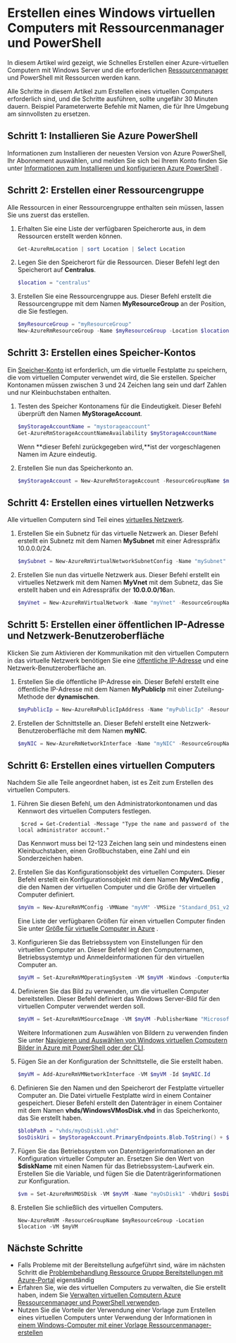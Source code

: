 <properties
    pageTitle="Erstellen einer Azure virtueller Computer mithilfe der PowerShell | Microsoft Azure"
    description="Verwenden von Azure PowerShell und Azure Ressourcenmanager auf einfache Weise einen neuen virtuellen Computer unter Windows Server erstellen."
    services="virtual-machines-windows"
    documentationCenter=""
    authors="davidmu1"
    manager="timlt"
    editor=""
    tags="azure-resource-manager"/>

<tags
    ms.service="virtual-machines-windows"
    ms.workload="na"
    ms.tgt_pltfrm="na"
    ms.devlang="na"
    ms.topic="get-started-article"
    ms.date="10/21/2016"
    ms.author="davidmu"/>

# <a name="create-a-windows-vm-using-resource-manager-and-powershell"></a>Erstellen eines Windows virtuellen Computers mit Ressourcenmanager und PowerShell

In diesem Artikel wird gezeigt, wie Schnelles Erstellen einer Azure-virtuellen Computern mit Windows Server und die erforderlichen [Ressourcenmanager](../azure-resource-manager/resource-group-overview.md) und PowerShell mit Ressourcen werden kann. 

Alle Schritte in diesem Artikel zum Erstellen eines virtuellen Computers erforderlich sind, und die Schritte ausführen, sollte ungefähr 30 Minuten dauern. Beispiel Parameterwerte Befehle mit Namen, die für Ihre Umgebung am sinnvollsten zu ersetzen.

## <a name="step-1-install-azure-powershell"></a>Schritt 1: Installieren Sie Azure PowerShell

Informationen zum Installieren der neuesten Version von Azure PowerShell, Ihr Abonnement auswählen, und melden Sie sich bei Ihrem Konto finden Sie unter [Informationen zum Installieren und konfigurieren Azure PowerShell](../powershell-install-configure.md) .
        
## <a name="step-2-create-a-resource-group"></a>Schritt 2: Erstellen einer Ressourcengruppe

Alle Ressourcen in einer Ressourcengruppe enthalten sein müssen, lassen Sie uns zuerst das erstellen.  

1. Erhalten Sie eine Liste der verfügbaren Speicherorte aus, in dem Ressourcen erstellt werden können.

    ```powershell
    Get-AzureRmLocation | sort Location | Select Location
    ```

2. Legen Sie den Speicherort für die Ressourcen. Dieser Befehl legt den Speicherort auf **Centralus**.

    ```powershell
    $location = "centralus"
    ```
    
3. Erstellen Sie eine Ressourcengruppe aus. Dieser Befehl erstellt die Ressourcengruppe mit dem Namen **MyResourceGroup** an der Position, die Sie festlegen.

    ```powershell
    $myResourceGroup = "myResourceGroup"
    New-AzureRmResourceGroup -Name $myResourceGroup -Location $location
    ```
    
## <a name="step-3-create-a-storage-account"></a>Schritt 3: Erstellen eines Speicher-Kontos

Ein [Speicher-Konto](../storage/storage-introduction.md) ist erforderlich, um die virtuelle Festplatte zu speichern, die vom virtuellen Computer verwendet wird, die Sie erstellen. Speicher Kontonamen müssen zwischen 3 und 24 Zeichen lang sein und darf Zahlen und nur Kleinbuchstaben enthalten.

1. Testen des Speicher Kontonamens für die Eindeutigkeit. Dieser Befehl überprüft den Namen **MyStorageAccount**.

    ```powershell
    $myStorageAccountName = "mystorageaccount"
    Get-AzureRmStorageAccountNameAvailability $myStorageAccountName
    ```
    
    Wenn **dieser Befehl zurückgegeben wird,**ist der vorgeschlagenen Namen im Azure eindeutig. 
    
2. Erstellen Sie nun das Speicherkonto an.
    
    ```powershell    
    $myStorageAccount = New-AzureRmStorageAccount -ResourceGroupName $myResourceGroup -Name $myStorageAccountName -SkuName "Standard_LRS" -Kind "Storage" -Location $location
    ```
    
## <a name="step-4-create-a-virtual-network"></a>Schritt 4: Erstellen eines virtuellen Netzwerks

Alle virtuellen Computern sind Teil eines [virtuelles Netzwerk](../virtual-network/virtual-networks-overview.md).

1. Erstellen Sie ein Subnetz für das virtuelle Netzwerk an. Dieser Befehl erstellt ein Subnetz mit dem Namen **MySubnet** mit einer Adresspräfix 10.0.0.0/24.
        
    ```powershell
    $mySubnet = New-AzureRmVirtualNetworkSubnetConfig -Name "mySubnet" -AddressPrefix 10.0.0.0/24
    ```
    
2. Erstellen Sie nun das virtuelle Netzwerk aus. Dieser Befehl erstellt ein virtuelles Netzwerk mit dem Namen **MyVnet** mit dem Subnetz, das Sie erstellt haben und ein Adresspräfix der **10.0.0.0/16**an.

    ```powershell
    $myVnet = New-AzureRmVirtualNetwork -Name "myVnet" -ResourceGroupName $myResourceGroup -Location $location -AddressPrefix 10.0.0.0/16 -Subnet $mySubnet
    ```
        
## <a name="step-5-create-a-public-ip-address-and-network-interface"></a>Schritt 5: Erstellen einer öffentlichen IP-Adresse und Netzwerk-Benutzeroberfläche

Klicken Sie zum Aktivieren der Kommunikation mit den virtuellen Computern in das virtuelle Netzwerk benötigen Sie eine [öffentliche IP-Adresse](../virtual-network/virtual-network-ip-addresses-overview-arm.md) und eine Netzwerk-Benutzeroberfläche an.

1. Erstellen Sie die öffentliche IP-Adresse ein. Dieser Befehl erstellt eine öffentliche IP-Adresse mit dem Namen **MyPublicIp** mit einer Zuteilung-Methode der **dynamischen**.
 
    ```powershell
    $myPublicIp = New-AzureRmPublicIpAddress -Name "myPublicIp" -ResourceGroupName $myResourceGroup -Location $location -AllocationMethod Dynamic
    ```
        
2. Erstellen der Schnittstelle an. Dieser Befehl erstellt eine Netzwerk-Benutzeroberfläche mit dem Namen **myNIC**.

    ```powershell
    $myNIC = New-AzureRmNetworkInterface -Name "myNIC" -ResourceGroupName $myResourceGroup -Location $location -SubnetId $myVnet.Subnets[0].Id -PublicIpAddressId $myPublicIp.Id
    ```
       
## <a name="step-6-create-a-virtual-machine"></a>Schritt 6: Erstellen eines virtuellen Computers

Nachdem Sie alle Teile angeordnet haben, ist es Zeit zum Erstellen des virtuellen Computers.

1. Führen Sie diesen Befehl, um den Administratorkontonamen und das Kennwort des virtuellen Computers festlegen.

        $cred = Get-Credential -Message "Type the name and password of the local administrator account."
        
    Das Kennwort muss bei 12-123 Zeichen lang sein und mindestens einen Kleinbuchstaben, einen Großbuchstaben, eine Zahl und ein Sonderzeichen haben. 
        
2. Erstellen Sie das Konfigurationsobjekt des virtuellen Computers. Dieser Befehl erstellt ein Konfigurationsobjekt mit dem Namen **MyVmConfig** , die den Namen der virtuellen Computer und die Größe der virtuellen Computer definiert.

    ```powershell
    $myVm = New-AzureRmVMConfig -VMName "myVM" -VMSize "Standard_DS1_v2"
    ```
     
    Eine Liste der verfügbaren Größen für einen virtuellen Computer finden Sie unter [Größe für virtuelle Computer in Azure](virtual-machines-windows-sizes.md) .
    
3. Konfigurieren Sie das Betriebssystem von Einstellungen für den virtuellen Computer an. Dieser Befehl legt den Computernamen, Betriebssystemtyp und Anmeldeinformationen für den virtuellen Computer an.

    ```powershell
    $myVM = Set-AzureRmVMOperatingSystem -VM $myVM -Windows -ComputerName "myVM" -Credential $cred -ProvisionVMAgent -EnableAutoUpdate
    ```
    
4. Definieren Sie das Bild zu verwenden, um die virtuellen Computer bereitstellen. Dieser Befehl definiert das Windows Server-Bild für den virtuellen Computer verwendet werden soll. 

    ```powershell
    $myVM = Set-AzureRmVMSourceImage -VM $myVM -PublisherName "MicrosoftWindowsServer" -Offer "WindowsServer" -Skus "2012-R2-Datacenter" -Version "latest"
    ```
        
    Weitere Informationen zum Auswählen von Bildern zu verwenden finden Sie unter [Navigieren und Auswählen von Windows virtuellen Computern Bilder in Azure mit PowerShell oder der CLI](virtual-machines-windows-cli-ps-findimage.md).
        
5. Fügen Sie an der Konfiguration der Schnittstelle, die Sie erstellt haben.

    ```powershell
    $myVM = Add-AzureRmVMNetworkInterface -VM $myVM -Id $myNIC.Id
    ```
        
6. Definieren Sie den Namen und den Speicherort der Festplatte virtueller Computer an. Die Datei virtuelle Festplatte wird in einem Container gespeichert. Dieser Befehl erstellt den Datenträger in einem Container mit dem Namen **vhds/WindowsVMosDisk.vhd** in das Speicherkonto, das Sie erstellt haben.

    ```powershell
    $blobPath = "vhds/myOsDisk1.vhd"
    $osDiskUri = $myStorageAccount.PrimaryEndpoints.Blob.ToString() + $blobPath
    ```
        
7. Fügen Sie das Betriebssystem von Datenträgerinformationen an der Konfiguration virtueller Computer an. Ersetzen Sie den Wert von **$diskName** mit einen Namen für das Betriebssystem-Laufwerk ein. Erstellen Sie die Variable, und fügen Sie die Datenträgerinformationen zur Konfiguration.
    
    ```powershell
    $vm = Set-AzureRmVMOSDisk -VM $myVM -Name "myOsDisk1" -VhdUri $osDiskUri -CreateOption fromImage
    ```
        
8. Erstellen Sie schließlich des virtuellen Computers.

    ```
    New-AzureRmVM -ResourceGroupName $myResourceGroup -Location $location -VM $myVM
    ```
                                  
## <a name="next-steps"></a>Nächste Schritte

- Falls Probleme mit der Bereitstellung aufgeführt sind, wäre im nächsten Schritt die [Problembehandlung Ressource Gruppe Bereitstellungen mit Azure-Portal](../resource-manager-troubleshoot-deployments-portal.md) eigenständig
- Erfahren Sie, wie des virtuellen Computers zu verwalten, die Sie erstellt haben, indem Sie [Verwalten virtuellen Computern Azure Ressourcenmanager und PowerShell verwenden](virtual-machines-windows-ps-manage.md).
- Nutzen Sie die Vorteile der Verwendung einer Vorlage zum Erstellen eines virtuellen Computers unter Verwendung der Informationen in [einem Windows-Computer mit einer Vorlage Ressourcenmanager-erstellen](virtual-machines-windows-ps-template.md)
